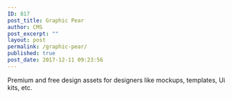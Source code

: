 ```yaml
---
ID: 817
post_title: Graphic Pear
author: CMS
post_excerpt: ""
layout: post
permalink: /graphic-pear/
published: true
post_date: 2017-12-11 09:23:56
---
```

Premium and free design assets for designers like mockups, templates, Ui kits, etc.